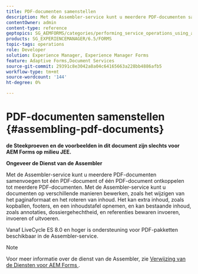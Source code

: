```yaml
---
title: PDF-documenten samenstellen
description: Met de Assembler-service kunt u meerdere PDF-documenten samenvoegen tot één PDF-document of één PDF-document desassembleren tot meerdere PDF-documenten.
contentOwner: admin
content-type: reference
geptopics: SG_AEMFORMS/categories/performing_service_operations_using_apis
products: SG_EXPERIENCEMANAGER/6.5/FORMS
topic-tags: operations
role: Developer
solution: Experience Manager, Experience Manager Forms
feature: Adaptive Forms,Document Services
source-git-commit: 29391c8e3042a8a04c64165663a228bb4886afb5
workflow-type: tm+mt
source-wordcount: '144'
ht-degree: 0%

---
```


# PDF-documenten samenstellen {#assembling-pdf-documents}

**de Steekproeven en de voorbeelden in dit document zijn slechts voor AEM Forms op milieu JEE.**

**Ongeveer de Dienst van de Assembler**

Met de Assembler-service kunt u meerdere PDF-documenten samenvoegen tot één PDF-document of één PDF-document ontkoppelen tot meerdere PDF-documenten. Met de Assembler-service kunt u documenten op verschillende manieren bewerken, zoals het wijzigen van het paginaformaat en het roteren van inhoud. Het kan extra inhoud, zoals kopballen, footers, en een inhoudstafel opnemen, en kan bestaande inhoud, zoals annotaties, dossiergehechtheid, en referenties bewaren invoeren, invoeren of uitvoeren.

Vanaf LiveCycle ES 8.0 en hoger is ondersteuning voor PDF-pakketten beschikbaar in de Assembler-service.

>[!NOTE]
>
>Voor meer informatie over de dienst van de Assembler, zie [ Verwijzing van de Diensten voor AEM Forms ](https://www.adobe.com/go/learn_aemforms_services_63).
